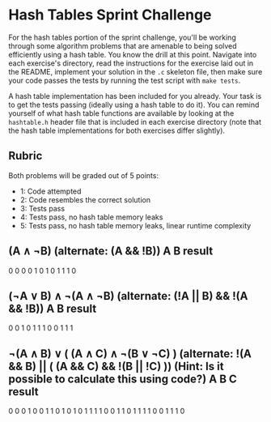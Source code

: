 # Hash Tables Sprint Challenge

For the hash tables portion of the sprint challenge, you'll be working through some algorithm problems that are amenable to being solved efficiently using a hash table. You know the drill at this point. Navigate into each exercise's directory, read the instructions for the exercise laid out in the README, implement your solution in the `.c` skeleton file, then make sure your code passes the tests by running the test script with `make tests`.

A hash table implementation has been included for you already. Your task is to get the tests passing (ideally using a hash table to do it). You can remind yourself of what hash table functions are available by looking at the `hashtable.h` header file that is included in each exercise directory (note that the hash table implementations for both exercises differ slightly). 

## Rubric

Both problems will be graded out of 5 points:

* 1: Code attempted
* 2: Code resembles the correct solution
* 3: Tests pass
* 4: Tests pass, no hash table memory leaks
* 5: Tests pass, no hash table memory leaks, linear runtime complexity


(A ∧ ¬B) (alternate: (A && !B))
A     B     result
-------------------
0     0       0
0     1       0
1     0       1
1     1       0


(¬A ∨ B) ∧ ¬(A ∧ ¬B) (alternate: (!A || B) && !(A && !B))
A     B     result
-------------------
0     0       1
0     1       1
1     0       0
1     1       1


¬(A ∧ B) ∨ ( (A ∧ C) ∧ ¬(B ∨ ¬C) ) (alternate: !(A && B) || ( (A && C) && !(B || !C) ))
(Hint: Is it possible to calculate this using code?)
A     B     C     result
-------------------------
0     0     0       1
0     0     1       1
0     1     0       1
0     1     1       1
1     0     0       1
1     0     1       1
1     1     0       0
1     1     1       0
